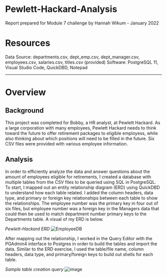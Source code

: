 # Pewlett-Hackard-Analysis
Report prepared for Module 7 challenge by Hannah Wikum - January 2022

# Resources
Data Source: departments.csv, dept_emp.csv, dept_manager.csv, employees.csv, salaries.csv, titles.csv (provided)
Software: PostgreSQL 11, Visual Studio Code, QuickDBD, Notepad
___
# Overview
## Background
This project was completed for Bobby, a HR analyst, at Pewlett Hackard. As a large corporation with many employees, Pewlett Hackard needs to think toward the future to offer retirement packages to eligible employess, while also thinking about which positions will need to be filled in the future. Six CSV files were provided with various employee information.

## Analysis
 In order to efficiently analyze the data and answer questions about the amount of employees eligible for retirements, I created a database with multiple tables from the CSV files to be queried using SQL in PostgreSQL. To start, I mapped out an entity relationship diagram (ERD) using QuickDBD to understand how each table related. I added the column headers, data type, and primary or foreign key relationships between each table to show the relationships. The employee number was the primary key in four out of six files, but employee number was a foreign key in the Managers data that could then be used to match department number primary keys to the Departments table. A visual of my ERD is below.
 
  _Pewlett-Hackard ERD_
  ![EmployeeDB](https://user-images.githubusercontent.com/93058069/151673145-371a4b8f-c5db-4073-9c39-7b2e8fc2a00f.PNG)

After mapping out the relationship, I worked in the Query Editor with the PGAdmin4 interface to Postgres in order to build the tables and import the data. Similar to the ERD exercise, I used the table/file name, column headers, data type, and primary/foreign keys to build out shells for each table.

  _Sample table creation query_
  ![image](https://user-images.githubusercontent.com/93058069/151673267-f30fb464-5c42-43fa-b5d0-ec7ac69890db.png)
